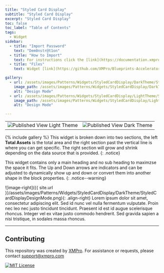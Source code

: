 ```yaml
---
title: "Styled Card Display"
subtitle: "Styled Card Display"
excerpt: "Styled Card Display"
toc: false
toc_label: "Table of Contents"
tags:
  - Widget
sidebar:
  - title: "Import Password"
    text: "Dem0nstr@t1on"
  - title: "How to Import"
    text: For instructions click the [link](https://documentation.xmpro.com/how-tos/apps/manage-widgets#importing-widgets)
  - title: "Files"
    text: Widget [link](https://github.com/XMPro/Blueprints-Accelerators-Patterns/blob/master/Patterns/Widgets/Styled%20Card%20Display.xwid)

gallery:
  - url: /assets/images/Patterns/Widgets/StyledCardDisplay/DarkTheme/StyledCardDisplayDesignMode.png
    image_path: /assets/images/Patterns/Widgets/StyledCardDisplay/DarkTheme/StyledCardDisplayDesignMode.png
    alt: "Design Mode"
  - url: /assets/images/Patterns/Widgets/StyledCardDisplay/LightTheme/StyledCardDisplayDesignMode.png
    image_path: /assets/images/Patterns/Widgets/StyledCardDisplay/LightTheme/StyledCardDisplayDesignMode.png
    alt: "Design Mode"

---
```

<table>
<tr>
  <td><img src="{{ site.url }}/assets/images/Patterns/Widgets/StyledCardDisplay/LightTheme/StyledCardDisplayPublishedMode.png" alt="Published View Light Theme"/>
  </td>
  <td><img src="{{ site.url }}/assets/images/Patterns/Widgets/StyledCardDisplay/DarkTheme/StyledCardDisplayPublishedMode.png" alt="Published View Dark Theme"/>
  </td>
</tr>
</table>
{% include gallery %}
This widget is broken down into two sections, the left <b>Total Assets</b> is the total area and the right section past the vertical line is where you can get specific. The right section will grow and shrink depending on the data source that is provided.
{: .notice}

This widget contains only a main heading and no sub heading to maximzse the space it fits.
The Up and Down arrows are indicators and can be adjusted to dynamically show up and down or convert them into another shape in the block properties.
{: .notice--warning}

![image-right]({{ site.url }}/assets/images/Patterns/Widgets/StyledCardDisplay/DarkTheme/StyledCardDisplayDesignMode.png){: .align-right}
Lorem ipsum dolor sit amet, consectetur adipiscing elit. Sed id nunc vel nulla fermentum vulputate. Proin nec leo nec justo tincidunt tincidunt. Praesent id est id augue scelerisque rhoncus. Integer vel ex vitae justo commodo hendrerit. Sed gravida sapien a nisi tristique, in sodales massa rhoncus.
<hr />

## Contributing
This repository was created by <a href="https://xmpro.com/">XMPro</a>. 
For assistance or requests, please contact <a href="mailto:support@xmpro.com">support@xmpro.com</a>

[![MIT License](https://img.shields.io/badge/License-MIT-green.svg)](https://choosealicense.com/licenses/mit/)

